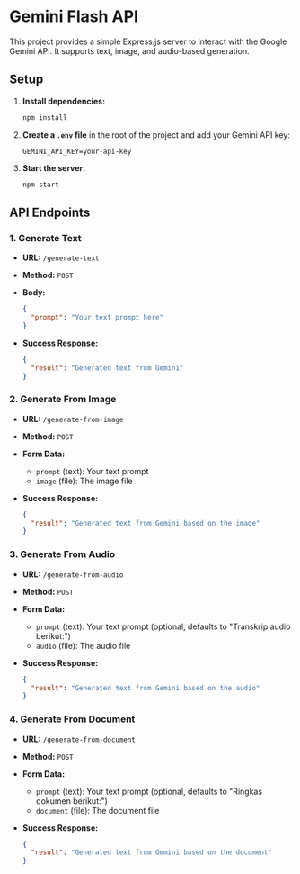 # Gemini Flash API

This project provides a simple Express.js server to interact with the Google Gemini API. It supports text, image, and audio-based generation.

## Setup

1.  **Install dependencies:**

    ```bash
    npm install
    ```

2.  **Create a `.env` file** in the root of the project and add your Gemini API key:

    ```
    GEMINI_API_KEY=your-api-key
    ```

3.  **Start the server:**

    ```bash
    npm start
    ```

## API Endpoints

### 1. Generate Text

- **URL:** `/generate-text`
- **Method:** `POST`
- **Body:**

  ```json
  {
    "prompt": "Your text prompt here"
  }
  ```

- **Success Response:**

  ```json
  {
    "result": "Generated text from Gemini"
  }
  ```

### 2. Generate From Image

- **URL:** `/generate-from-image`
- **Method:** `POST`
- **Form Data:**
  - `prompt` (text): Your text prompt
  - `image` (file): The image file
- **Success Response:**

  ```json
  {
    "result": "Generated text from Gemini based on the image"
  }
  ```

### 3. Generate From Audio

- **URL:** `/generate-from-audio`
- **Method:** `POST`
- **Form Data:**
  - `prompt` (text): Your text prompt (optional, defaults to "Transkrip audio berikut:")
  - `audio` (file): The audio file
- **Success Response:**

  ```json
  {
    "result": "Generated text from Gemini based on the audio"
  }
  ```

### 4. Generate From Document

- **URL:** `/generate-from-document`
- **Method:** `POST`
- **Form Data:**
  - `prompt` (text): Your text prompt (optional, defaults to "Ringkas dokumen berikut:")
  - `document` (file): The document file
- **Success Response:**

  ```json
  {
    "result": "Generated text from Gemini based on the document"
  }
  ```

